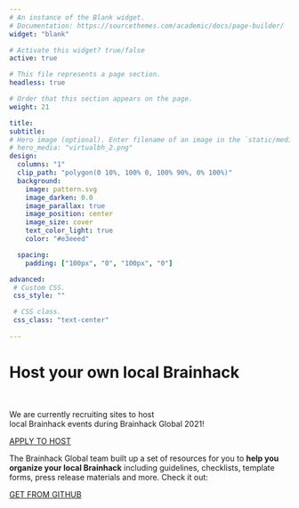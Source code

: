 ```yaml
---
# An instance of the Blank widget.
# Documentation: https://sourcethemes.com/academic/docs/page-builder/
widget: "blank"

# Activate this widget? true/false
active: true

# This file represents a page section.
headless: true

# Order that this section appears on the page.
weight: 21

title: 
subtitle:
# Hero image (optional). Enter filename of an image in the `static/media/` folder.
# hero_media: "virtualbh_2.png"
design:
  columns: "1"
  clip_path: "polygon(0 10%, 100% 0, 100% 90%, 0% 100%)"
  background:
    image: pattern.svg 
    image_darken: 0.0
    image_parallax: true
    image_position: center
    image_size: cover
    text_color_light: true
    color: "#e3eeed"

  spacing:
    padding: ["100px", "0", "100px", "0"]

advanced:
 # Custom CSS.
 css_style: ""

 # CSS class.
 css_class: "text-center"
  
---
```


# **Host your own local Brainhack**
<br>
<div class="row"><div class="col-lg-8 mx-auto">

We are currently recruiting sites to host <br> local Brainhack events during Brainhack Global 2021!

<p class="text-white mb-5">
<a href="/global2021/events#host-your-own-local-brainhack" class="btn btn-light mx-auto p-3 font-weight-bold">APPLY TO HOST</a></p>

The Brainhack Global team built up a set of resources for you to **help you organize your local Brainhack** including guidelines, checklists, template forms, press release materials and more. Check it out:

<p class="text-center"><a href="https://github.com/brainhackorg/pr-material" class="btn btn-light mx-auto p-3 font-weight-bold">GET FROM GITHUB</a></p></div></div>
 

